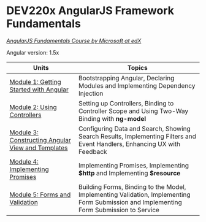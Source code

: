 # DEV220x AngularJS Framework Fundamentals
<a href="https://www.edx.org/course/angularjs-framework-fundamentals-microsoft-dev220x"><i>AngularJS Fundamentals Course by Microsoft at edX</i></a>

Angular version: 1.5x

<div class="container">
    <section>
        <table class="table table-striped">
            <thead>
                <tr>
                    <th>Units</th>
                    <th>Topics</th>
                </tr>
            </thead>
            <tbody>
                <tr>
                    <td><a href="https://github.com/GyokayAli/DEV220x-AngularJS-Framework-Fundamentals/tree/master/Mod1Lab">
                Module 1: Getting Started with Angular
              </a></td>
                    <td class="topics">Bootstrapping Angular, Declaring Modules and Implementing Dependency Injection</td>
                </tr>
                <tr>
                    <td><a href="https://github.com/GyokayAli/DEV220x-AngularJS-Framework-Fundamentals/tree/master/Mod2Lab">
                Module 2: Using Controllers
              </a></td>
                    <td class="topics">Setting up Controllers, Binding to Controller Scope and Using Two-Way Binding with <b>ng-model</b></td>
                </tr>
                <tr>
                    <td><a href="https://github.com/GyokayAli/DEV220x-AngularJS-Framework-Fundamentals/tree/master/Mod3Lab">
                Module 3: Constructing Angular View and Templates
              </a></td>
                    <td class="topics">Configuring Data and Search, Showing Search Results, Implementing Filters and Event Handlers, Enhancing UX with Feedback</td>
                </tr>
                <tr>
                    <td><a href="https://github.com/GyokayAli/DEV220x-AngularJS-Framework-Fundamentals/tree/master/Mod4Lab">
                Module 4: Implementing Promises
              </a></td>
                    <td class="topics">Implementing Promises, Implementing <b>$http</b> and Implementing <b>$resource</b></td>
                </tr>
                <tr>
                    <td><a href="https://github.com/GyokayAli/DEV220x-AngularJS-Framework-Fundamentals/tree/master/Mod5Lab">
                Module 5: Forms and Validation
              </a></td>
                    <td class="topics">Building Forms, Binding to the Model, Implementing Validation, Implementing Form Submission and Implementing Form Submission to Service</td>
                </tr>
            </tbody>
        </table>
    </section>
</div>
